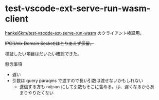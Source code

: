 # test-vscode-ext-serve-run-wasm-client

[hankei6km/test-vscode-ext-serve-run-wasm](https://github.com/hankei6km/test-vscode-ext-serve-run-wasm) のクライアント検証用。

~~IPC(Unix Domain Socket)はとりあえず保留。~~

検証したい項目はだいたい確認できた。

懸念事項
- 遅い 
- 引数は query paraqms で渡すので長い引数は渡せないかもしれない
    - 送信する方も ndjson にして引数もそこに含める。は、遅くなるからあまりやりたくない